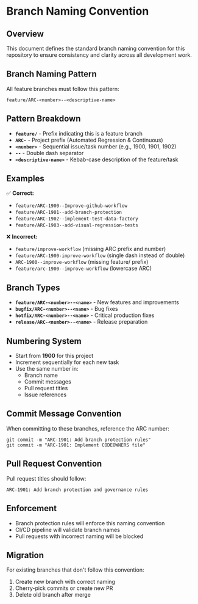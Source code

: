 # Branch Naming Convention

## Overview

This document defines the standard branch naming convention for this repository to ensure consistency and clarity across all development work.

## Branch Naming Pattern

All feature branches must follow this pattern:

```
feature/ARC-<number>--<descriptive-name>
```

## Pattern Breakdown

- **`feature/`** - Prefix indicating this is a feature branch
- **`ARC-`** - Project prefix (Automated Regression & Continuous)
- **`<number>`** - Sequential issue/task number (e.g., 1900, 1901, 1902)
- **`--`** - Double dash separator
- **`<descriptive-name>`** - Kebab-case description of the feature/task

## Examples

✅ **Correct:**

- `feature/ARC-1900--Improve-github-workflow`
- `feature/ARC-1901--add-branch-protection`
- `feature/ARC-1902--implement-test-data-factory`
- `feature/ARC-1903--add-visual-regression-tests`

❌ **Incorrect:**

- `feature/improve-workflow` (missing ARC prefix and number)
- `feature/ARC-1900-improve-workflow` (single dash instead of double)
- `ARC-1900--improve-workflow` (missing feature/ prefix)
- `feature/arc-1900--improve-workflow` (lowercase ARC)

## Branch Types

- **`feature/ARC-<number>--<name>`** - New features and improvements
- **`bugfix/ARC-<number>--<name>`** - Bug fixes
- **`hotfix/ARC-<number>--<name>`** - Critical production fixes
- **`release/ARC-<number>--<name>`** - Release preparation

## Numbering System

- Start from **1900** for this project
- Increment sequentially for each new task
- Use the same number in:
  - Branch name
  - Commit messages
  - Pull request titles
  - Issue references

## Commit Message Convention

When committing to these branches, reference the ARC number:

```
git commit -m "ARC-1901: Add branch protection rules"
git commit -m "ARC-1901: Implement CODEOWNERS file"
```

## Pull Request Convention

Pull request titles should follow:

```
ARC-1901: Add branch protection and governance rules
```

## Enforcement

- Branch protection rules will enforce this naming convention
- CI/CD pipeline will validate branch names
- Pull requests with incorrect naming will be blocked

## Migration

For existing branches that don't follow this convention:

1. Create new branch with correct naming
2. Cherry-pick commits or create new PR
3. Delete old branch after merge
